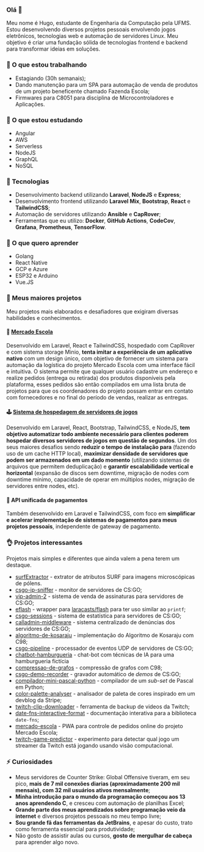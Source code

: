 ### Olá 👋

 Meu nome é Hugo, estudante de Engenharia da Computação pela UFMS. Estou desenvolvendo diversos projetos pessoais envolvendo jogos eletrônicos, tecnologias web e automação de servidores Linux. Meu objetivo é criar uma fundação sólida de tecnologias frontend e backend para transformar ideias em soluções.

### 🔭 O que estou trabalhando
 - Estagiando (30h semanais);
 - Dando manutenção para um SPA para automação de venda de produtos de um projeto beneficente chamado Fazenda Escola;
 - Firmwares para C8051 para disciplina de Microcontroladores e Aplicações.

### 📖 O que estou estudando
 - Angular
 - AWS
 - Serverless
 - NodeJS
 - GraphQL
 - NoSQL

### 🤖 Tecnologias
 - Desenvolvimento backend utilizando **Laravel**, **NodeJS** e **Express**;
 - Desenvolvimento frontend utilizando **Laravel Mix**, **Bootstrap**, **React** e **TailwindCSS**;
 - Automação de servidores utilizando **Ansible** e **CapRover**;
 - Ferramentas que eu utilizo: **Docker**, **GitHub Actions**, **CodeCov**, **Grafana**, **Prometheus**, **TensorFlow**.
 
### 💃 O que quero aprender
 - Golang
 - React Native
 - GCP e Azure
 - ESP32 e Arduino
 - Vue.JS
 
### 👷 Meus maiores projetos

Meu projetos mais elaborados e desafiadores que exigiram diversas habilidades e conhecimentos.

#### 🍅 [Mercado Escola](https://github.com/HugoJF/market)
Desenvolvido em Laravel, React e TailwindCSS, hospedado com CapRover e com sistema storage Minio, **tenta imitar a experiência de um aplicativo nativo** com um design único, com objetivo de fornecer um sistema para automação da logística do projeto Mercado Escola com uma interface fácil e intuitiva. O sistema permite que qualquer usuário cadastre um endereço e realize pedidos (entrega ou retirada) dos produtos disponíveis pela plataforma, esses pedidos são então compilados em uma lista bruta de projetos para que os coordenadores do projeto possam entrar em contato com fornecedores e no final do período de vendas, realizar as entregas.

#### 🕹 [Sistema de hospedagem de servidores de jogos](https://github.com/HugoJF/game-hosting-panel)
Desenvolvido em Laravel, React, Bootstrap, TailwindCSS, e NodeJS, **tem objetivo automatizar todo ambiente necessário para clientes poderem hospedar diversos servidores de jogos em questão de segundos**. Um dos seus maiores desafios sendo **reduzir o tempo de instalação para** (fazendo uso de um cache HTTP local), **maximizar densidade de servidores que podem ser armazenados em um dado momento** (utilizando sistemas de arquivos que permitem deduplicação) e **garantir escalabilidade vertical e horizontal** (expansão de discos sem downtime, migração de nodes com downtime mínimo, capacidade de operar em múltiplos nodes, migração de servidores entre nodes, etc).

#### 💸 API unificada de pagamentos
Também desenvolvido em Laravel e TailwindCSS, com foco em **simplificar e acelerar implementação de sistemas de pagamentos para meus projetos pessoais**, independente de gateway de pagamento.

### 👌 Projetos interessantes

Projetos mais simples e diferentes que ainda valem a pena terem um destaque.

 - [surfExtractor](https://github.com/HugoJF/surfExtractor) - extrator de atributos SURF para imagens microscópicas de pólens.
 - [csgo-ip-sniffer](https://github.com/HugoJF/csgo-ip-sniffer) - monitor de servidores de CS:GO;
 - [vip-admin-2](https://github.com/HugoJF/vip-admin-2) - sistema de venda de assinaturas para servidores de CS:GO;
 - [eflash](https://github.com/HugoJF/eflash) - wrapper para [laracasts/flash](https://github.com/laracasts/flash) para ter uso similar ao `printf`;
 - [csgo-sessions](https://github.com/HugoJF/csgo-sessions) - sistema de estatística para servidores de CS:GO;
 - [calladmin-middleware](https://github.com/HugoJF/calladmin-middleware) - sistema centralizado de denúncias dos servidores de CS:GO;
 - [algoritmo-de-kosaraju](https://github.com/HugoJF/algoritmo-de-kosaraju) - implementação do Algoritmo de Kosaraju com C98;
 - [csgo-pipeline](https://github.com/HugoJF/csgo-pipeline) - processador de eventos UDP de servidores de CS:GO;
 - [chatbot-hamburgueria](https://github.com/HugoJF/chatbot-hamburgueria) - chat-bot com técnicas de IA para uma hamburgueria fictícia
 - [compressao-de-grafos](https://github.com/HugoJF/compressao-de-grafos) - compressão de grafos com C98;
 - [csgo-demo-recorder](https://github.com/HugoJF/csgo-demo-recorder) - gravador automático de *demos* de CS:GO;
 - [compilador-mini-pascal-python](https://github.com/HugoJF/compilador-mini-pascal-python) - compilador de um *sub-set* de Pascal em Python;
 - [color-palette-analyser](https://github.com/HugoJF/color-palette-analyser) - analisador de paleta de cores inspirado em um devblog da Stripe;
 - [twitch-clip-downloader](https://github.com/HugoJF/twitch-clip-downloader) - ferramenta de backup de videos da Twitch;
 - [date-fns-interactive-format](https://github.com/HugoJF/date-fns-interactive-format) - documentação interativa para a biblioteca `date-fns`;
 - [mercado-escola](https://github.com/HugoJF/mercado-escola) - PWA para controle de pedidos online do projeto Mercado Escola;
 - [twitch-game-predictor](https://github.com/HugoJF/twitch-game-predictor) - experimento para detectar qual jogo um streamer da Twitch está jogando usando visão computacional.

### ⚡ Curiosidades
 - Meus servidores de Counter Strike: Global Offensive tiveram, em seu pico, **mais de 7 mil conexões diarias (aproximadamente 200 mil mensais), com 32 mil usuários ativos mensalmente**;
 - **Minha introdução para o mundo da programação começou aos 13 anos aprendendo C**, e cresceu com automação de planilhas Excel;
 - **Grande parte dos meus aprendizados sobre programação veio da internet** e diversos projetos pessoais no meu tempo livre;
 - **Sou grande fã das ferramentas da JetBrains**, e apesar do custo, trato como ferramenta essencial para produtividade;
 - Não gosto de assistir aulas ou cursos, **gosto de mergulhar de cabeça** para aprender algo novo.
